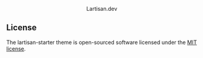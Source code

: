 <p align="center">Lartisan.dev</p>

## License

The lartisan-starter theme is open-sourced software licensed under the [MIT license](https://opensource.org/licenses/MIT).
